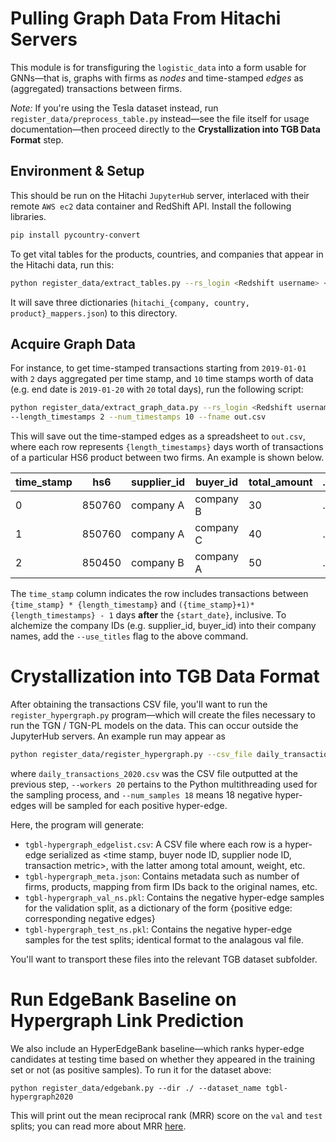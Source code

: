 # Pulling Graph Data From Hitachi Servers

This module is for transfiguring the `logistic_data` into a form usable for GNNs—that is, graphs with firms as <em>nodes</em> and time-stamped <em>edges</em> as (aggregated) transactions between firms. 

*Note:* If you're using the Tesla dataset instead, run `register_data/preprocess_table.py` instead—see the file itself for usage documentation—then proceed directly to the **Crystallization into TGB Data Format** step.

## Environment & Setup
This should be run on the Hitachi `JupyterHub` server, interlaced with their remote `AWS ec2` data container and RedShift API. Install the following libraries.
```zsh
pip install pycountry-convert
```
To get vital tables for the products, countries, and companies that appear in the Hitachi data, run this:
```zsh
python register_data/extract_tables.py --rs_login <Redshift username> <Redshift password> --dir ./
```
It will save three dictionaries (`hitachi_{company, country, product}_mappers.json`) to this directory.

## Acquire Graph Data
For instance, to get time-stamped transactions starting from `2019-01-01` with `2` days aggregated per time stamp, and `10` time stamps worth of data (e.g. end date is `2019-01-20` with `20` total days), run the following script:
```zsh
python register_data/extract_graph_data.py --rs_login <Redshift username> <Redshift password> --start_date 2019-01-01 \
--length_timestamps 2 --num_timestamps 10 --fname out.csv
```
This will save out the time-stamped edges as a spreadsheet to `out.csv`, where each row represents `{length_timestamps}` days worth of transactions of a particular HS6 product between two firms. An example is shown below.

time_stamp  |  hs6  |  supplier_id           |  buyer_id   | total_amount | ...
------------|-------------|---------------------|----------------- |---- | ---
0      |  850760     |  company A  |  company B | 30 | ...
1   |  850760     |  company A |  company C | 40 | ...
2    |  850450  |  company B |  company A | 50 | ...

The `time_stamp` column indicates the row includes transactions between `{time_stamp} * {length_timestamp}` and `({time_stamp}+1)* {length_timestamps} - 1` days <b>after</b> the `{start_date}`, inclusive. To alchemize the company IDs (e.g. supplier_id, buyer_id) into their company names, add the `--use_titles` flag to the above command. 

# Crystallization into TGB Data Format

After obtaining the transactions CSV file, you'll want to run the `register_hypergraph.py` program—which will create the files necessary to run the TGN / TGN-PL models on the data. This can occur outside the JupyterHub servers. An example run may appear as

```zsh
python register_data/register_hypergraph.py --csv_file daily_transactions_2020.csv --dataset_name tgbl-hypergraph --metric total_amount --dir cache --workers 20 --num_samples 18
```

where `daily_transactions_2020.csv` was the CSV file outputted at the previous step, `--workers 20` pertains to the Python multithreading used for the sampling process, and `--num_samples 18` means 18 negative hyper-edges will be sampled for each positive hyper-edge. 

Here, the program will generate:

* `tgbl-hypergraph_edgelist.csv`: A CSV file where each row is a hyper-edge serialized as <time stamp, buyer node ID, supplier node ID, transaction metric>, with the latter among total amount, weight, etc.
* `tgbl-hypergraph_meta.json`: Contains metadata such as number of firms, products, mapping from firm IDs back to the original names, etc.
* `tgbl-hypergraph_val_ns.pkl`: Contains the negative hyper-edge samples for the validation split, as a dictionary of the form {positive edge: corresponding negative edges}
* `tgbl-hypergraph_test_ns.pkl`: Contains the negative hyper-edge samples for the test splits; identical format to the analagous val file. 

You'll want to transport these files into the relevant TGB dataset subfolder. 

# Run EdgeBank Baseline on Hypergraph Link Prediction 
We also include an HyperEdgeBank baseline—which ranks hyper-edge candidates at testing time based on whether they appeared in the training set or not (as positive samples). To run it for the dataset above:

```
python register_data/edgebank.py --dir ./ --dataset_name tgbl-hypergraph2020
```

This will print out the mean reciprocal rank (MRR) score on the `val` and `test` splits; you can read more about MRR <a href = "https://en.wikipedia.org/wiki/Mean_reciprocal_rank">here</a>.